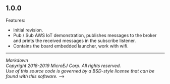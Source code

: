 ## 1.0.0
Features:
  - Initial revision.
  - Pub / Sub AWS IoT demonstration, publishes messages to the broker and prints the received messages in the subscribe listener.
  - Contains the board embedded launcher, work with wifi.

---  
_Markdown_   
_Copyright 2018-2019 MicroEJ Corp. All rights reserved._   
_Use of this source code is governed by a BSD-style license that can be found with this software._   -->